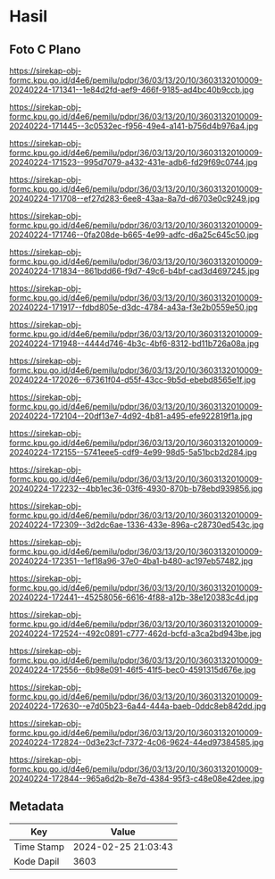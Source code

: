 # Hasil

## Foto C Plano

https://sirekap-obj-formc.kpu.go.id/d4e6/pemilu/pdpr/36/03/13/20/10/3603132010009-20240224-171341--1e84d2fd-aef9-466f-9185-ad4bc40b9ccb.jpg

https://sirekap-obj-formc.kpu.go.id/d4e6/pemilu/pdpr/36/03/13/20/10/3603132010009-20240224-171445--3c0532ec-f956-49e4-a141-b756d4b976a4.jpg

https://sirekap-obj-formc.kpu.go.id/d4e6/pemilu/pdpr/36/03/13/20/10/3603132010009-20240224-171523--995d7079-a432-431e-adb6-fd29f69c0744.jpg

https://sirekap-obj-formc.kpu.go.id/d4e6/pemilu/pdpr/36/03/13/20/10/3603132010009-20240224-171708--ef27d283-6ee8-43aa-8a7d-d6703e0c9249.jpg

https://sirekap-obj-formc.kpu.go.id/d4e6/pemilu/pdpr/36/03/13/20/10/3603132010009-20240224-171746--0fa208de-b665-4e99-adfc-d6a25c645c50.jpg

https://sirekap-obj-formc.kpu.go.id/d4e6/pemilu/pdpr/36/03/13/20/10/3603132010009-20240224-171834--861bdd66-f9d7-49c6-b4bf-cad3d4697245.jpg

https://sirekap-obj-formc.kpu.go.id/d4e6/pemilu/pdpr/36/03/13/20/10/3603132010009-20240224-171917--fdbd805e-d3dc-4784-a43a-f3e2b0559e50.jpg

https://sirekap-obj-formc.kpu.go.id/d4e6/pemilu/pdpr/36/03/13/20/10/3603132010009-20240224-171948--4444d746-4b3c-4bf6-8312-bd11b726a08a.jpg

https://sirekap-obj-formc.kpu.go.id/d4e6/pemilu/pdpr/36/03/13/20/10/3603132010009-20240224-172026--67361f04-d55f-43cc-9b5d-ebebd8565e1f.jpg

https://sirekap-obj-formc.kpu.go.id/d4e6/pemilu/pdpr/36/03/13/20/10/3603132010009-20240224-172104--20df13e7-4d92-4b81-a495-efe922819f1a.jpg

https://sirekap-obj-formc.kpu.go.id/d4e6/pemilu/pdpr/36/03/13/20/10/3603132010009-20240224-172155--5741eee5-cdf9-4e99-98d5-5a51bcb2d284.jpg

https://sirekap-obj-formc.kpu.go.id/d4e6/pemilu/pdpr/36/03/13/20/10/3603132010009-20240224-172232--4bb1ec36-03f6-4930-870b-b78ebd939856.jpg

https://sirekap-obj-formc.kpu.go.id/d4e6/pemilu/pdpr/36/03/13/20/10/3603132010009-20240224-172309--3d2dc6ae-1336-433e-896a-c28730ed543c.jpg

https://sirekap-obj-formc.kpu.go.id/d4e6/pemilu/pdpr/36/03/13/20/10/3603132010009-20240224-172351--1ef18a96-37e0-4ba1-b480-ac197eb57482.jpg

https://sirekap-obj-formc.kpu.go.id/d4e6/pemilu/pdpr/36/03/13/20/10/3603132010009-20240224-172441--45258056-6616-4f88-a12b-38e120383c4d.jpg

https://sirekap-obj-formc.kpu.go.id/d4e6/pemilu/pdpr/36/03/13/20/10/3603132010009-20240224-172524--492c0891-c777-462d-bcfd-a3ca2bd943be.jpg

https://sirekap-obj-formc.kpu.go.id/d4e6/pemilu/pdpr/36/03/13/20/10/3603132010009-20240224-172556--6b98e091-46f5-41f5-bec0-4591315d676e.jpg

https://sirekap-obj-formc.kpu.go.id/d4e6/pemilu/pdpr/36/03/13/20/10/3603132010009-20240224-172630--e7d05b23-6a44-444a-baeb-0ddc8eb842dd.jpg

https://sirekap-obj-formc.kpu.go.id/d4e6/pemilu/pdpr/36/03/13/20/10/3603132010009-20240224-172824--0d3e23cf-7372-4c06-9624-44ed97384585.jpg

https://sirekap-obj-formc.kpu.go.id/d4e6/pemilu/pdpr/36/03/13/20/10/3603132010009-20240224-172844--965a6d2b-8e7d-4384-95f3-c48e08e42dee.jpg


## Metadata

| Key        | Value               |
| ---------- | ------------------- |
| Time Stamp | 2024-02-25 21:03:43 |
| Kode Dapil | 3603                |



